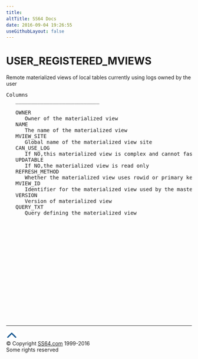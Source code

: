 ```yaml
---
title:
altTitle: SS64 Docs
date: 2016-09-04 19:26:55
useGithubLayout: false
---
```

<!-- #BeginLibraryItem "/Library/head_orad.lbi" --><!-- #EndLibraryItem --><h1>USER_REGISTERED_MVIEWS </h1><p> Remote materialized views of local tables currently using logs owned by the user </p> 
 
<pre>Columns
   ___________________________
 
   OWNER
      Owner of the materialized view
   NAME
      The name of the materialized view
   MVIEW_SITE
      Global name of the materialized view site
   CAN_USE_LOG
      If NO,this materialized view is complex and cannot fast refresh
   UPDATABLE
      If NO,the materialized view is read only
   REFRESH_METHOD
      Whether the materialized view uses rowid or primary key or object id for fast refresh
   MVIEW_ID
      Identifier for the materialized view used by the master for fast refresh
   VERSION
      Version of materialized view
   QUERY_TXT
      Query defining the materialized view

</pre><!-- #BeginLibraryItem "/Library/foot_orad.lbi" --><p><script async="" src="//pagead2.googlesyndication.com/pagead/js/adsbygoogle.js"></script>
<!-- oracle-footer -->
<ins class="adsbygoogle" style="display:inline-block;width:300px;height:250px" data-ad-client="ca-pub-6140977852749469" data-ad-slot="4275490898"></ins>
<script>
(adsbygoogle = window.adsbygoogle || []).push({});
</script></p>
<hr>
<div id="bl" class="footer"><a href="#"><img src="../images/top.png" width="30" height="22" alt="Back to the Top"></a></div>
<div id="br" class="footer, tagline">© Copyright <a href="http://ss64.com/">SS64.com</a> 1999-2016<br>
Some rights reserved</div>
<!-- #EndLibraryItem -->

